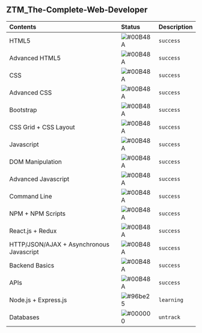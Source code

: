 ## ZTM_The-Complete-Web-Developer

| **Contents** | **Status** | **Description** |
| :----------- | :--------- | :-------------- |
| HTML5 | ![#00B48A](https://via.placeholder.com/10/00B48A?text=+) | `success`|
| Advanced HTML5 | ![#00B48A](https://via.placeholder.com/10/00B48A?text=+) | `success`|
| CSS | ![#00B48A](https://via.placeholder.com/10/00B48A?text=+) | `success`|
| Advanced CSS | ![#00B48A](https://via.placeholder.com/10/00B48A?text=+) | `success`|
| Bootstrap | ![#00B48A](https://via.placeholder.com/10/00B48A?text=+) | `success`|
|  CSS Grid + CSS Layout | ![#00B48A](https://via.placeholder.com/10/00B48A?text=+) | `success`|
| Javascript | ![#00B48A](https://via.placeholder.com/10/00B48A?text=+) | `success`|
| DOM Manipulation | ![#00B48A](https://via.placeholder.com/10/00B48A?text=+) | `success`|
| Advanced Javascript | ![#00B48A](https://via.placeholder.com/10/00B48A?text=+) | `success`|
| Command Line | ![#00B48A](https://via.placeholder.com/10/00B48A?text=+) | `success`|
| NPM + NPM Scripts | ![#00B48A](https://via.placeholder.com/10/00B48A?text=+) | `success`|
| React.js + Redux | ![#00B48A](https://via.placeholder.com/10/00B48A?text=+) | `success`|
| HTTP/JSON/AJAX + Asynchronous Javascript | ![#00B48A](https://via.placeholder.com/10/00B48A?text=+) | `success`|
| Backend Basics | ![#00B48A](https://via.placeholder.com/10/00B48A?text=+) | `success`|
| APIs | ![#00B48A](https://via.placeholder.com/10/00B48A?text=+) | `success`|
| Node.js + Express.js | ![#96be25](https://via.placeholder.com/10/#96be25?text=+) | `learning`|
| Databases | ![#000000](https://via.placeholder.com/10/000000?text=+) | `untrack`|
